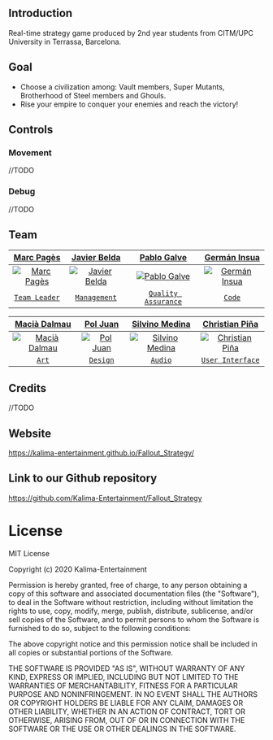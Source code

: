 ## Introduction
Real-time strategy game produced by 2nd year students from CITM/UPC University in Terrassa, Barcelona.

## Goal
* Choose a civilization among: Vault members, Super Mutants, Brotherhood of Steel members and Ghouls.
* Rise your empire to conquer your enemies and reach the victory!

## Controls
### Movement
//TODO

### Debug
//TODO

## Team

| <a href="https://github.com/marcpages2020" target="_blank">**Marc Pagès**</a> | <a href="https://github.com/JBGelsenorJ" target="_blank">**Javier Belda**</a> | <a href="https://github.com/pablogalve" target="_blank">**Pablo Galve**</a> | <a href="https://github.com/Germanins6" target="_blank">**Germán Insua**</a> |
| :---: |:---:| :---:| :---:|
| [![Marc Pagès](https://avatars1.githubusercontent.com/u/47534017?s=400&v=4)](https://github.com/marcpages2020)    | [![Javier Belda](https://avatars2.githubusercontent.com/u/33731319?s=400&v=4)](https://github.com/JBGelsenorJ) | [![Pablo Galve](https://avatars3.githubusercontent.com/u/30580652?s=400&v=447534017?s=400&v=4)](https://github.com/pablogalve)  | [![Germán Insua](https://avatars3.githubusercontent.com/u/47743816?s=400&v=4)](https://github.com/Germanins6)  |
| <a href="https://github.com/marcpages2020" target="_blank">`Team Leader`</a> | <a href="https://github.com/JBGelsenorJ" target="_blank">`Management`</a> | <a href="https://github.com/pablogalve" target="_blank">`Quality Assurance`</a> | <a href="https://github.com/Germanins6" target="_blank">`Code`</a> |


| <a href="https://github.com/maciadalmau" target="_blank">**Macià Dalmau**</a> | <a href="https://github.com/sauko22" target="_blank">**Pol Juan**</a> | <a href="https://github.com/silvino00" target="_blank">**Silvino Medina**</a> | <a href="https://github.com/christianpi4" target="_blank">**Christian Piña**</a> |
| :---: |:---:| :---:| :---:|
| [![Macià Dalmau](https://avatars2.githubusercontent.com/u/47743853?s=400&v=4)](https://github.com/maciadalmau)    | [![Pol Juan](https://avatars3.githubusercontent.com/u/47743898?s=400&v=4)](https://github.com/sauko22) | [![Silvino Medina](https://avatars1.githubusercontent.com/u/47743896?s=400&v=4)](https://github.com/silvino00)  | [![Christian Piña](https://avatars1.githubusercontent.com/u/47557433?s=400&v=4)](https://github.com/christianpi4)  |
| <a href="https://github.com/maciadalmau" target="_blank">`Art`</a> | <a href="https://github.com/sauko22" target="_blank">`Design`</a> | <a href="https://github.com/silvino00" target="_blank">`Audio`</a> | <a href="https://github.com/christianpi4" target="_blank">`User Interface`</a> |

## Credits
//TODO

## Website
https://kalima-entertainment.github.io/Fallout_Strategy/

## Link to our Github repository
https://github.com/Kalima-Entertainment/Fallout_Strategy

# License
MIT License

Copyright (c) 2020 Kalima-Entertainment

Permission is hereby granted, free of charge, to any person obtaining a copy
of this software and associated documentation files (the "Software"), to deal
in the Software without restriction, including without limitation the rights
to use, copy, modify, merge, publish, distribute, sublicense, and/or sell
copies of the Software, and to permit persons to whom the Software is
furnished to do so, subject to the following conditions:

The above copyright notice and this permission notice shall be included in all
copies or substantial portions of the Software.

THE SOFTWARE IS PROVIDED "AS IS", WITHOUT WARRANTY OF ANY KIND, EXPRESS OR
IMPLIED, INCLUDING BUT NOT LIMITED TO THE WARRANTIES OF MERCHANTABILITY,
FITNESS FOR A PARTICULAR PURPOSE AND NONINFRINGEMENT. IN NO EVENT SHALL THE
AUTHORS OR COPYRIGHT HOLDERS BE LIABLE FOR ANY CLAIM, DAMAGES OR OTHER
LIABILITY, WHETHER IN AN ACTION OF CONTRACT, TORT OR OTHERWISE, ARISING FROM,
OUT OF OR IN CONNECTION WITH THE SOFTWARE OR THE USE OR OTHER DEALINGS IN THE
SOFTWARE.